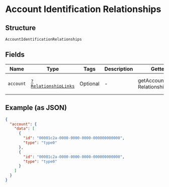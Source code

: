 
# Account Identification Relationships

## Structure

`AccountIdentificationRelationships`

## Fields

| Name | Type | Tags | Description | Getter | Setter |
|  --- | --- | --- | --- | --- | --- |
| `account` | [`?RelationshipLinks`](../../doc/models/relationship-links.md) | Optional | - | getAccount(): ?RelationshipLinks | setAccount(?RelationshipLinks account): void |

## Example (as JSON)

```json
{
  "account": {
    "data": [
      {
        "id": "00001c2a-0000-0000-0000-000000000000",
        "type": "type0"
      },
      {
        "id": "00001c2a-0000-0000-0000-000000000000",
        "type": "type0"
      }
    ]
  }
}
```


